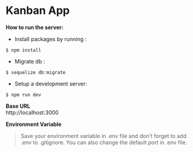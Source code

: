 # Kanban App
**How to run the server:**
 - Install packages by running : 
 ```
 $ npm install
 ```
 - Migrate db : 
 ```
 $ sequelize db:migrate
 ```
 - Setup a development server: 
 ```
 $ npm run dev
 ```

**Base URL** <br>
http://localhost:3000

**Environment Variable** <br>
> Save your environment variable in .env file and don't forget to add .env to .gitignore. You can also change the default port in .env file.
